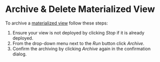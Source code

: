 # Archive & Delete Materialized View

To archive a [materialized view](/MaterializedViews/README.md) follow these steps:
1. Ensure your view is not deployed by clicking _Stop_ if it is already deployed.
2. From the drop-down menu next to the _Run_ button click _Archive_.
3. Confirm the archiving by clicking _Archive_ again in the confirmation dialog.



